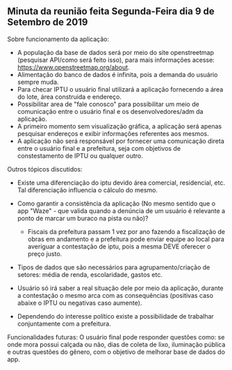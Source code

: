 ## Minuta da reunião feita Segunda-Feira dia 9 de Setembro de 2019

Sobre funcionamento da aplicação: 
- A população da base de dados será por meio do site openstreetmap (pesquisar API/como será feito isso), para mais informações acesse: https://www.openstreetmap.org/about.
- Alimentação do banco de dados é infinita, pois a demanda do usuário sempre muda.
- Para checar IPTU o usuário final utilizará a aplicação fornecendo a área do lote, área construida e endereço.
- Possibilitar area de "fale conosco" para possibilitar um meio de comunicação entre o usuário final e os desenvolvedores/adm da aplicação.
- A primeiro momento sem visualização gráfica, a aplicação será apenas pesquisar endereços e exibir informações referentes aos mesmos.
- A aplicação não será responsável por fornecer uma comunicação direta entre o usuário final e a prefeitura, seja com objetivos de constestamento de IPTU ou qualquer outro.

Outros tópicos discutidos: 
- Existe uma diferenciação do iptu devido área comercial, residencial, etc. Tal diferenciação influencia o cálculo do mesmo.
- Como garantir a consistência da aplicação (No mesmo sentido que o app "Waze" - que valida quando a denúncia de um usuário é relevante a ponto de marcar um buraco na pista ou não)?
  - Fiscais da prefeitura passam 1 vez por ano fazendo a fiscalização de obras em andamento e a prefeitura pode enviar equipe ao local para averiguar a contestação de iptu, pois a mesma DEVE oferecer o preço justo.

- Tipos de dados que são necessários para agrupamento/criação de setores: média de renda, escolaridade, gastos etc.
- Usuário só irá saber a real situação dele por meio da aplicação, durante a contestação o mesmo arca com as consequências (positivas caso abaixe o IPTU ou negativas caso aumente).
- Dependendo do interesse político existe a possibilidade de trabalhar conjuntamente com a prefeitura.

Funcionalidades futuras: 
O usuário final pode responder questões como: se onde mora possui calçada ou não, dias de coleta de lixo, iluminação pública e outras questões do gênero, com o objetivo de melhorar base de dados do app.